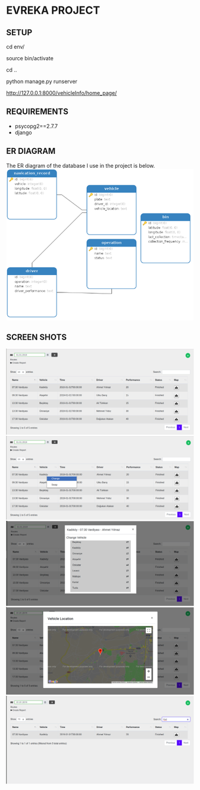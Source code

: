 # EVREKA PROJECT

## SETUP

cd env/

source bin/activate

cd ..

python manage.py runserver

http://127.0.0.1:8000/vehicleInfo/home_page/


## REQUIREMENTS

  * psycopg2==2.7.7
  * django
  
## ER DIAGRAM
The ER diagram of the database I use in the project is below.
![alt text](https://github.com/aliturkkan/EvrekaQuestions/blob/master/Proje%20Resimleri/VehicleInfoUML.png "ER Diagram")

## SCREEN SHOTS
![alt text](https://github.com/aliturkkan/EvrekaQuestions/blob/master/Proje%20Resimleri/ss1.png "ss1")
![alt text](https://github.com/aliturkkan/EvrekaQuestions/blob/master/Proje%20Resimleri/ss2.png "ss2")
![alt text](https://github.com/aliturkkan/EvrekaQuestions/blob/master/Proje%20Resimleri/ss3.png "ss3")
![alt text](https://github.com/aliturkkan/EvrekaQuestions/blob/master/Proje%20Resimleri/ss4.png "ss4")
![alt text](https://github.com/aliturkkan/EvrekaQuestions/blob/master/Proje%20Resimleri/ss5.png "ss5")
